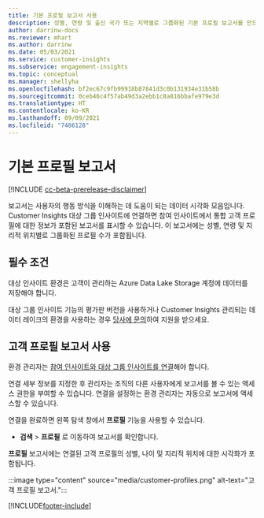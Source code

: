 ```yaml
---
title: 기본 프로필 보고서 사용
description: 성별, 연령 및 출신 국가 또는 지역별로 그룹화된 기본 프로필 보고서를 만드는 방법.
author: darrinw-docs
ms.reviewer: mhart
ms.author: darrinw
ms.date: 05/03/2021
ms.service: customer-insights
ms.subservice: engagement-insights
ms.topic: conceptual
ms.manager: shellyha
ms.openlocfilehash: bf2ec67c9fb99918b87841d3c0b131934e31b58b
ms.sourcegitcommit: 0ceb46c4f57ab49d3a2ebb1c8a816bbafe979e3d
ms.translationtype: HT
ms.contentlocale: ko-KR
ms.lasthandoff: 09/09/2021
ms.locfileid: "7486128"
---
```

# <a name="out-of-box-profile-reports"></a>기본 프로필 보고서

[!INCLUDE [cc-beta-prerelease-disclaimer](includes/cc-beta-prerelease-disclaimer.md)]

보고서는 사용자의 행동 방식을 이해하는 데 도움이 되는 데이터 시각화 모음입니다. Customer Insights 대상 그룹 인사이트에 연결하면 참여 인사이트에서 통합 고객 프로필에 대한 정보가 포함된 보고서를 표시할 수 있습니다. 이 보고서에는 성별, 연령 및 지리적 위치별로 그룹화된 프로필 수가 포함됩니다.

## <a name="prerequisites"></a>필수 조건

대상 인사이트 환경은 고객이 관리하는 Azure Data Lake Storage 계정에 데이터를 저장해야 합니다.

대상 그룹 인사이트 기능의 평가판 버전을 사용하거나 Customer Insights 관리되는 데이터 레이크의 환경을 사용하는 경우 [당사에 문의](https://go.microsoft.com/fwlink/?linkid=2145734)하여 지원을 받으세요.  


## <a name="enable-the-customer-profile-report"></a>고객 프로필 보고서 사용

환경 관리자는 [참여 인사이트와 대상 그룹 인사이트를 연결](integrate-audience-insights-engagement-insights.md)해야 합니다.

연결 세부 정보를 지정한 후 관리자는 조직의 다른 사용자에게 보고서를 볼 수 있는 액세스 권한을 부여할 수 있습니다. 연결을 설정하는 환경 관리자는 자동으로 보고서에 액세스할 수 있습니다. 

연결을 완료하면 왼쪽 탐색 창에서 **프로필** 기능을 사용할 수 있습니다. 

- **검색** > **프로필** 로 이동하여 보고서를 확인합니다.

**프로필** 보고서에는 연결된 고객 프로필의 성별, 나이 및 지리적 위치에 대한 시각화가 포함됩니다.

:::image type="content" source="media/customer-profiles.png" alt-text="고객 프로필 보고서.":::

[!INCLUDE[footer-include](../includes/footer-banner.md)]